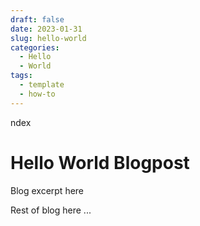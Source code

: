 ```yaml
---
draft: false
date: 2023-01-31
slug: hello-world
categories:
  - Hello
  - World
tags:
  - template
  - how-to
---
```

ndex

# Hello World Blogpost

Blog excerpt here

<!-- more -->

Rest of blog here
...